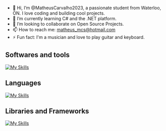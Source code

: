 - 👋 Hi, I’m @MatheusCarvalho2023, a passionate student from Waterloo, ON. I love coding and building cool projects.
- 🌱 I’m currently learning C# and the .NET platform.
- 💞️ I’m looking to collaborate on Open Source Projects.
- 📫 How to reach me: matheus_mcs@hotmail.com
- ⚡ Fun fact: I'm a musician and love to play guitar and keyboard.

## Softwares and tools
[![My Skills](https://skillicons.dev/icons?i=git,github,visualstudio,vscode,nodejs,mongodb,mysql,sqlite)](https://skillicons.dev)

## Languages
[![My Skills](https://skillicons.dev/icons?i=c,cs,js,html,css,dart)](https://skillicons.dev)

## Libraries and Frameworks
[![My Skills](https://skillicons.dev/icons?i=dotnet,flutter)](https://skillicons.dev)

<!---
MatheusCarvalho2023/MatheusCarvalho2023 is a ✨ special ✨ repository because its `README.md` (this file) appears on your GitHub profile.
You can click the Preview link to take a look at your changes.
--->
